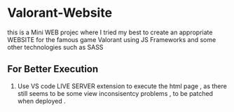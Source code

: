 # Valorant-Website

this is a Mini WEB projec where I tried my best to create an appropriate WEBSITE for the famous game Valorant using JS Frameworks and some other technologies such as SASS

## For Better Execution 

1. Use VS code LIVE SERVER extension to execute the html page , as there still seems to be some view inconsisentcy problems , to be patched when deployed .